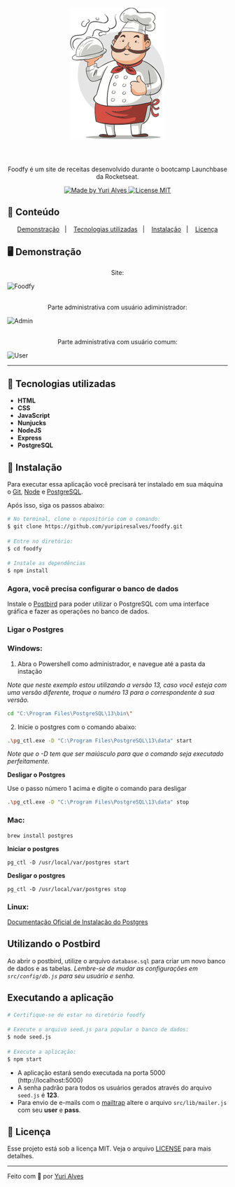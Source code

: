 <h1 align="center">
<br>
  <img src="public/assets/chef.png" alt="FOODFY" width="216">
<br>
<br>

</h1>

<p align="center">Foodfy é um site de receitas desenvolvido durante o bootcamp Launchbase da Rocketseat. </p>

<p align="center">
  <a href="https://linkedin.com/in/yuripiresalves">
    <img src="https://img.shields.io/badge/made%20by-Yuri%20Alves-6558C3" alt="Made by Yuri Alves">
  </a>
  
  <a href="https://opensource.org/licenses/MIT">
    <img src="https://img.shields.io/badge/License-MIT-6558C3.svg" alt="License MIT">
  </a>
</p>

## :pushpin: Conteúdo

<p align="center">
  <a href="#desktop_computer-demonstração">Demonstração</a>&nbsp;&nbsp;&nbsp;|&nbsp;&nbsp;&nbsp;
  <a href="#rocket-tecnologias-utilizadas">Tecnologias utilizadas</a>&nbsp;&nbsp;&nbsp;|&nbsp;&nbsp;&nbsp;
  <a href="#construction_worker-instalação">Instalação</a>&nbsp;&nbsp;&nbsp;|&nbsp;&nbsp;&nbsp;
  <a href="#memo-licença">Licença</a>
</p>

## :desktop_computer: Demonstração

[//]: # 'Add your gifs/images here:'

<span align="center">
  <p>Site:</p>
  <img src="https://i.ibb.co/Zgn956H/Foodfy.gif" alt="Foodfy" height="315">
  <br/><br/>
  <p>Parte administrativa com usuário adiministrador:</p>
  <img src="https://i.ibb.co/4t80VsJ/Admin.gif" alt="Admin" height="315">
  <br/><br/>
  <p>Parte administrativa com usuário comum:</p>
  <img src="https://i.ibb.co/qykWFGk/User.gif" alt="User" height="315">
</span>

<hr/>

## :rocket: Tecnologias utilizadas

[//]: # 'Add the features of your project here:'

- **HTML**
- **CSS**
- **JavaScript**
- **Nunjucks**
- **NodeJS**
- **Express**
- **PostgreSQL**

## :construction_worker: Instalação

Para executar essa aplicação você precisará ter instalado em sua máquina o [Git][git], [Node][node] e [PostgreSQL][postgresql].

<p>Após isso, siga os passos abaixo:</p>

```bash
# No terminal, clone o repositório com o comando:
$ git clone https://github.com/yuripiresalves/foodfy.git

# Entre no diretório:
$ cd foodfy

# Instale as dependências
$ npm install
```

### Agora, você precisa configurar o banco de dados

Instale o [Postbird][postbird] para poder utilizar o PostgreSQL com uma interface gráfica e fazer as operações no banco de dados.

### Ligar o Postgres

### Windows:

1. Abra o Powershell como administrador, e navegue até a pasta da instação

_Note que neste exemplo estou utilizando a versão 13, caso você esteja com uma versão diferente, troque o numéro 13 para o correspondente à sua versão._

```bash
cd "C:\Program Files\PostgreSQL\13\bin\"
```

2. Inicie o postgres com o comando abaixo:

```bash
.\pg_ctl.exe -D "C:\Program Files\PostgreSQL\13\data" start
```

_Note que o -D tem que ser maiúsculo para que o comando seja executado perfeitamente._

**Desligar o Postgres**

Use o passo número 1 acima e digite o comando para desligar

```bash
.\pg_ctl.exe -D "C:\Program Files\PostgreSQL\13\data" stop
```

### Mac:

```shell
brew install postgres
```

**Iniciar o postgres**

```shell
pg_ctl -D /usr/local/var/postgres start
```

**Desligar o postgres**

```shell
pg_ctl -D /usr/local/var/postgres stop
```

### Linux:

[Documentação Oficial de Instalação do Postgres](https://www.postgresql.org/download/linux/)

## Utilizando o Postbird

Ao abrir o postbird, utilize o arquivo `database.sql` para criar um novo banco de dados e as tabelas. _Lembre-se de mudar as configurações em `src/config/db.js` para seu usuário e senha._

## Executando a aplicação

```bash
# Certifique-se de estar no diretório foodfy

# Execute o arquivo seed.js para popular o banco de dados:
$ node seed.js

# Execute a aplicação:
$ npm start
```

* A aplicação estará sendo executada na porta 5000 (http://localhost:5000)
* A senha padrão para todos os usuários gerados através do arquivo `seed.js` é **123**.
* Para envio de e-mails com o [mailtrap](https://mailtrap.io) altere o arquivo `src/lib/mailer.js` com seu **user** e **pass**.

## :memo: Licença

Esse projeto está sob a licença MIT. Veja o arquivo [LICENSE](./LICENSE) para mais detalhes.

---

Feito com :orange_heart: por [Yuri Alves](https://linkedin.com/in/yuripiresalves)

[git]: https://git-scm.com/
[node]: nodejs.org/en/
[postgresql]: https://www.enterprisedb.com/downloads/postgres-postgresql-downloads
[postbird]: https://www.electronjs.org/apps/postbird
